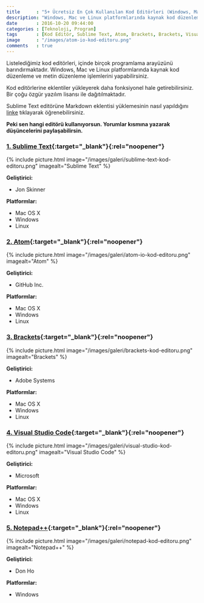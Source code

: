 ```yaml
---
title      : "5+ Ücretsiz En Çok Kullanılan Kod Editörleri (Windows, Mac ve Linux)"
description: "Windows, Mac ve Linux platformlarında kaynak kod düzenleme ve metin düzenleme işlemlerini yapabilirsiniz. "
date       : 2016-10-20 09:44:00
categories : [Teknoloji, Program]
tags       : [Kod Editör, Sublime Text, Atom, Brackets, Brackets, Visual Studio Code, Notepad++]
image      : "/images/atom-io-kod-editoru.png"
comments   : true
---
```


Listelediğimiz kod editörleri, içinde birçok programlama arayüzünü barındırmaktadır. Windows, Mac ve Linux platformlarında kaynak kod düzenleme ve metin düzenleme işlemlerini yapabilirsiniz. 

Kod editörlerine eklentiler yükleyerek daha fonksiyonel hale getirebilirsiniz. Bir çoğu özgür yazılım lisansı ile dağıtılmaktadır.

Sublime Text editörüne Markdown eklentisi yüklemesinin nasıl yapıldığını [linke]({{site.url}}/2016/markdownediting-ve-markdown-preview-sublime-text-uzerine-kurulumu/) tıklayarak öğrenebilirsiniz. 

**Peki sen hangi editörü kullanıyorsun. Yorumlar kısmına yazarak düşüncelerini paylaşabilirsin.**

### [1. Sublime Text](https://www.sublimetext.com){:target="_blank"}{:rel="noopener"}

{% include picture.html image="/images/galeri/sublime-text-kod-editoru.png" imagealt="Sublime Text" %}

**Geliştirici:**

* Jon Skinner

**Platformlar:**

* Mac OS X
* Windows
* Linux

### [2. Atom](https://atom.io/){:target="_blank"}{:rel="noopener"}

{% include picture.html image="/images/galeri/atom-io-kod-editoru.png" imagealt="Atom" %}

**Geliştirici:**

* GitHub Inc.

**Platformlar:**

* Mac OS X
* Windows
* Linux

### [3. Brackets](http://brackets.io/){:target="_blank"}{:rel="noopener"}

{% include picture.html image="/images/galeri/brackets-kod-editoru.png" imagealt="Brackets" %}

**Geliştirici:**

* Adobe Systems

**Platformlar:**

* Mac OS X
* Windows
* Linux

### [4. Visual Studio Code](https://code.visualstudio.com/){:target="_blank"}{:rel="noopener"}

{% include picture.html image="/images/galeri/visual-studio-kod-editoru.png" imagealt="Visual Studio Code" %}

**Geliştirici:**

* Microsoft

**Platformlar:**

* Mac OS X
* Windows
* Linux

### [5. Notepad++](https://notepad-plus-plus.org/){:target="_blank"}{:rel="noopener"}

{% include picture.html image="/images/galeri/notepad-kod-editoru.png" imagealt="Notepad++" %}

**Geliştirici:**

* Don Ho

**Platformlar:**

* Windows
